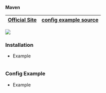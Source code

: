 **Maven**

| [Official Site ](https://example.com/) | [config example source](https://source.html) |
| :---: | :---: |

![](../logos/logos-v1-128x128.png)

### Installation

+ Example
```bash

```


### Config Example

+ Example
```bash

```

```plain text

```

```xml
```